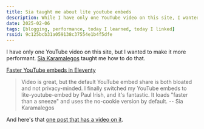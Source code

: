 ```yaml
---
title: Sia taught me about lite youtube embeds
description: While I have only one YouTube video on this site, I wanted to make it more performant. Sia Karamalegos taught me how to do that.
date: 2025-02-06
tags: [blogging, performance, today I learned, today I linked]
rssid: 9c125bcb31a059138c37554e1b4f5dfe
---
```


I have only one YouTube video on this site, but I wanted to make it more performant. [Sia Karamalegos](https://sia.codes/) taught me how to do that.

[Faster YouTube embeds in Eleventy](https://sia.codes/posts/lite-youtube-embed-eleventy/)

> Video is great, but the default YouTube embed share is both bloated and not privacy-minded. I finally switched my YouTube embeds to lite-youtube-embed by Paul Irish, and it's fantastic. It loads "faster than a sneeze" and uses the no-cookie version by default. -- Sia Karamalegos

And here's that [one post that has a video on it](/blog/time-lapse-gym-construction/).
